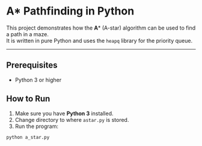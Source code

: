  # A* Pathfinding in Python

This project demonstrates how the **A*** (A-star) algorithm can be used to find a path in a maze.  
It is written in pure Python and uses the `heapq` library for the priority queue.

---


## Prerequisites
- Python 3 or higher


## How to Run
1. Make sure you have **Python 3** installed.
2. Change directory to where `astar.py` is stored.
3. Run the program:

```bash
python a_star.py

